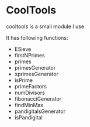 CoolTools
=========

cooltools is a small module I use

It has following functions:
- ESieve
- firstNPrimes
- primes
- primesGenerator
- xprimesGenerator
- isPrime
- primeFactors
- numDivisors
- fibonacciGenerator
- findMinMax
- pandigitalsGenerator
- isPandigital